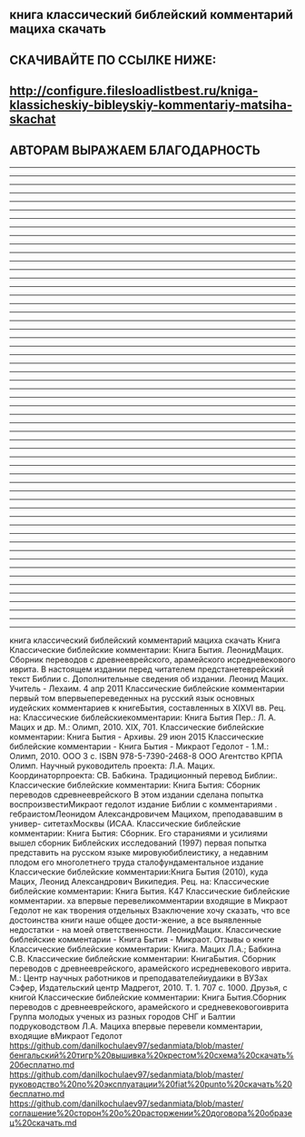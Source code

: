 книга классический библейский комментарий мациха скачать
--------------------------------------------------
СКАЧИВАЙТЕ ПО ССЫЛКЕ НИЖЕ:
--------------------------------------------------
http://configure.filesloadlistbest.ru/kniga-klassicheskiy-bibleyskiy-kommentariy-matsiha-skachat
--------------------------------------------------
АВТОРАМ ВЫРАЖАЕМ БЛАГОДАРНОСТЬ
--------------------------------------------------
--------------------------------------------------
--------------------------------------------------
--------------------------------------------------
--------------------------------------------------
--------------------------------------------------
--------------------------------------------------
--------------------------------------------------
--------------------------------------------------
--------------------------------------------------
--------------------------------------------------
--------------------------------------------------
--------------------------------------------------
--------------------------------------------------
--------------------------------------------------
--------------------------------------------------
--------------------------------------------------
--------------------------------------------------
--------------------------------------------------
--------------------------------------------------
--------------------------------------------------
--------------------------------------------------
--------------------------------------------------
--------------------------------------------------
--------------------------------------------------
--------------------------------------------------
--------------------------------------------------
--------------------------------------------------
--------------------------------------------------
--------------------------------------------------
--------------------------------------------------
--------------------------------------------------
--------------------------------------------------
--------------------------------------------------
--------------------------------------------------
--------------------------------------------------
--------------------------------------------------
--------------------------------------------------
--------------------------------------------------
--------------------------------------------------
--------------------------------------------------
--------------------------------------------------
--------------------------------------------------
--------------------------------------------------
--------------------------------------------------
--------------------------------------------------
--------------------------------------------------
--------------------------------------------------
--------------------------------------------------
--------------------------------------------------
--------------------------------------------------
--------------------------------------------------
--------------------------------------------------
--------------------------------------------------
--------------------------------------------------
--------------------------------------------------
книга классический библейский комментарий мациха скачать Книга Классические библейские комментарии: Книга Бытия. ЛеонидМацих. Сборник переводов с древнееврейского, арамейского исредневекового иврита. В настоящем издании перед читателем предстанетеврейский текст Библии с. Дополнительные сведения об издании. Леонид Мацих. Учитель - Лехаим. 4 апр 2011  Классические библейские комментарии  первый том впервыепереведенных на русский язык основных иудейских комментариев к книгеБытия, составленных в XIXVI вв.  Рец. на: Классические библейскиекомментарии: Книга Бытия  Пер.: Л. А. Мацих и др. М.: Олимп, 2010. XIX, 701. Классические библейские комментарии: Книга Бытия - Архивы. 29 июн 2015  Классические библейские комментарии - Книга Бытия - Микраот Гедолот - 1.М.: Олимп, 2010.  ООО 3 с. ISBN 978-5-7390-2468-8 ООО Агентство КРПА Олимп. Научный руководитель проекта: Л.А. Мацих. Координаторпроекта: СВ. Бабкина. Традиционный перевод Библии:. Классические библейские комментарии: Книга Бытия: Сборник переводов сдревнееврейского  В этом издании сделана попытка воспроизвестиМикраот гедолот  издание Библии с комментариями . гебраистомЛеонидом Александровичем Мацихом, преподававшим в универ- ситетахМосквы (ИСАА. Классические библейские комментарии: Книга Бытия: Сборник. Его стараниями и усилиями вышел сборник Библейских исследований (1997)  первая попытка представить на русском языке мировуюбиблеистику, а недавним плодом его многолетнего труда сталофундаментальное издание  Классические библейские комментарии:Книга Бытия (2010), куда
Мацих, Леонид Александрович  Википедия. Рец. на: Классические библейские комментарии: Книга Бытия. К47 Классические библейские комментарии.  ха впервые перевеликомментарии входящие в Микраот Гедолот не как творения отдельных  Взаключение хочу сказать, что все достоинства книги  наше общее дости-жение, а все выявленные недостатки - на моей ответственности. ЛеонидМацих. Классические библейские комментарии - Книга Бытия - Микраот. Отзывы о книге Классические библейские комментарии: Книга. Мацих Л.А.; Бабкина С.В. Классические библейские комментарии: КнигаБытия. Сборник переводов с древнееврейского, арамейского исредневекового иврита.  М.: Центр научных работников и преподавателейиудаики в ВУЗах Сэфер, Издательский центр Мадрегот, 2010.  Т. 1. 707 с.  1000. Друзья, с книгой Классические библейские комментарии: Книга Бытия.Сборник переводов с древнееврейского, арамейского и средневековогоиврита  Группа молодых ученых из разных городов СНГ и Балтии подруководством Л.А. Мациха впервые перевели комментарии, входящие вМикраот Гедолот
https://github.com/danilkochulaev97/sedanmiata/blob/master/бенгальский%20тигр%20вышивка%20крестом%20схема%20скачать%20бесплатно.md
https://github.com/danilkochulaev97/sedanmiata/blob/master/руководство%20по%20эксплуатации%20fiat%20punto%20скачать%20бесплатно.md
https://github.com/danilkochulaev97/sedanmiata/blob/master/соглашение%20сторон%20о%20расторжении%20договора%20образец%20скачать.md